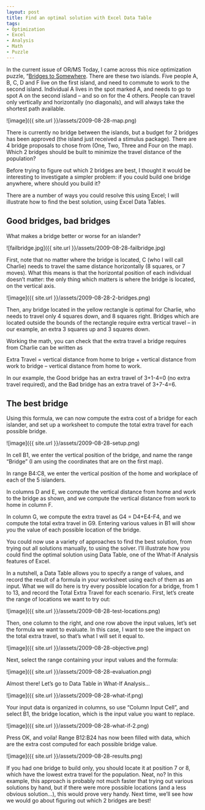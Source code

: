 ```yaml
---
layout: post
title: Find an optimal solution with Excel Data Table
tags:
- Optimization
- Excel
- Analysis
- Math
- Puzzle
---
```


In the current issue of OR/MS Today, I came across this nice optimization puzzle, “[Bridges to Somewhere](http://viewer.zmags.com/publication/98349279#/98349279/14). There are these two islands. Five people A, B, C, D and F live on the first island, and need to commute to work to the second island. Individual A lives in the spot marked A, and needs to go to spot A on the second island – and so on for the 4 others. People can travel only vertically and horizontally (no diagonals), and will always take the shortest path available.  

![image]({{ site.url }}/assets/2009-08-28-map.png)   

There is currently no bridge between the islands, but a budget for 2 bridges has been approved (the island just received a stimulus package). There are 4 bridge proposals to chose from (One, Two, Three and Four on the map). Which 2 bridges should be built to minimize the travel distance of the population?  

Before trying to figure out which 2 bridges are best, I thought it would be interesting to investigate a simpler problem: if you could build one bridge anywhere, where should you build it?  

There are a number of ways you could resolve this using Excel; I will illustrate how to find the best solution, using Excel Data Tables.

<!--more-->

## Good bridges, bad bridges  

What makes a bridge better or worse for an islander?  

![failbridge.jpg]({{ site.url }}/assets/2009-08-28-failbridge.jpg)

First, note that no matter where the bridge is located, C (who I will call Charlie) needs to travel the same distance horizontally (8 squares, or 7 moves). What this means is that the horizontal position of each individual doesn’t matter: the only thing which matters is where the bridge is located, on the vertical axis.  

![image]({{ site.url }}/assets/2009-08-28-2-bridges.png)  

Then, any bridge located in the yellow rectangle is optimal for Charlie, who needs to travel only 4 squares down, and 8 squares right. Bridges which are located outside the bounds of the rectangle require extra vertical travel – in our example, an extra 3 squares up and 3 squares down.  

Working the math, you can check that the extra travel a bridge requires from Charlie can be written as  

Extra Travel = vertical distance from home to brige + vertical distance from work to bridge – vertical distance from home to work.  

In our example, the Good bridge has an extra travel of 3+1-4=0 (no extra travel required), and the Bad bridge has an extra travel of 3+7-4=6.  

## The best bridge  

Using this formula, we can now compute the extra cost of a bridge for each islander, and set up a worksheet to compute the total extra travel for each possible bridge.  

![image]({{ site.url }}/assets/2009-08-28-setup.png)   

In cell B1, we enter the vertical position of the bridge, and name the range “Bridge” (I am using the coordinates that are on the first map).  

In range B4:C8, we enter the vertical position of the home and workplace of each of the 5 islanders.  

In columns D and E, we compute the vertical distance from home and work to the bridge as shown, and we compute the vertical distance from work to home in column F.  

In column G, we compute the extra travel as G4 = D4+E4-F4, and we compute the total extra travel in G9. Entering various values in B1 will show you the value of each possible location of the bridge.  

You could now use a variety of approaches to find the best solution, from trying out all solutions manually, to using the solver. I’ll illustrate how you could find the optimal solution using Data Table, one of the What-If Analysis features of Excel.  

In a nutshell, a Data Table allows you to specify a range of values, and record the result of a formula in your worksheet using each of them as an input.  What we will do here is try every possible location for a bridge, from 1 to 13, and record the Total Extra Travel for each scenario. First, let’s create the range of locations we want to try out:  

![image]({{ site.url }}/assets/2009-08-28-test-locations.png)

Then, one column to the right, and one row above the input values, let’s set the formula we want to evaluate. In this case, I want to see the impact on the total extra travel, so that’s what I will set it equal to.  

![image]({{ site.url }}/assets/2009-08-28-objective.png)   

Next, select the range containing your input values and the formula:  

![image]({{ site.url }}/assets/2009-08-28-evaluation.png)   

Almost there! Let’s go to Data Table in What-If Analysis…  

![image]({{ site.url }}/assets/2009-08-28-what-if.png)

Your input data is organized in columns, so use “Column Input Cell”, and select B1, the bridge location, which is the input value you want to replace.  

![image]({{ site.url }}/assets/2009-08-28-what-if-2.png)

Press OK, and voila! Range B12:B24 has now been filled with data, which are the extra cost computed for each possible bridge value.  

![image]({{ site.url }}/assets/2009-08-28-results.png)

If you had one bridge to build only, you should locate it at position 7 or 8, which have the lowest extra travel for the population. Neat, no? In this example, this approach is probably not much faster that trying out various solutions by hand, but if there were more possible locations (and a less obvious solution…), this would prove very handy.  Next time, we’ll see how we would go about figuring out which 2 bridges are best! 
